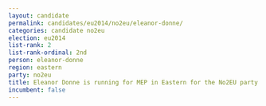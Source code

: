 ```yaml
---
layout: candidate
permalink: candidates/eu2014/no2eu/eleanor-donne/
categories: candidate no2eu
election: eu2014
list-rank: 2
list-rank-ordinal: 2nd
person: eleanor-donne
region: eastern
party: no2eu
title: Eleanor Donne is running for MEP in Eastern for the No2EU party
incumbent: false
---
```

